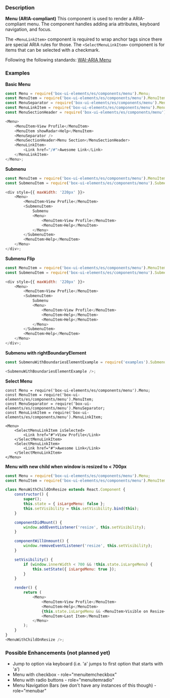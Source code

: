 ### Description

**Menu (ARIA-compliant)**
This component is used to render a ARIA-compliant menu.
The component handles adding aria attributes, keyboard navigation, and focus.

The `<MenuLinkItem>` component is required to wrap anchor tags since there are special ARIA rules for those.
The `<SelectMenuLinkItem>` component is for items that can be selected with a checkmark.

Following the following standards: [WAI-ARIA Menu](https://www.w3.org/TR/wai-aria-practices-1.1/#menu)

### Examples

**Basic Menu**

```js
const Menu = require('box-ui-elements/es/components/menu').Menu;
const MenuItem = require('box-ui-elements/es/components/menu').MenuItem;
const MenuSeparator = require('box-ui-elements/es/components/menu').MenuSeparator;
const MenuLinkItem = require('box-ui-elements/es/components/menu').MenuLinkItem;
const MenuSectionHeader = require('box-ui-elements/es/components/menu').MenuSectionHeader;

<Menu>
    <MenuItem>View Profile</MenuItem>
    <MenuItem showRadar>Help</MenuItem>
    <MenuSeparator />
    <MenuSectionHeader>Menu Section</MenuSectionHeader>
    <MenuLinkItem>
        <Link href="/#">Awesome Link</Link>
    </MenuLinkItem>
</Menu>;
```

**Submenu**

```js
const MenuItem = require('box-ui-elements/es/components/menu').MenuItem;
const SubmenuItem = require('box-ui-elements/es/components/menu').SubmenuItem;

<div style={{ maxWidth: '220px' }}>
    <Menu>
        <MenuItem>View Profile</MenuItem>
        <SubmenuItem>
            Submenu
            <Menu>
                <MenuItem>View Profile</MenuItem>
                <MenuItem>Help</MenuItem>
            </Menu>
        </SubmenuItem>
        <MenuItem>Help</MenuItem>
    </Menu>
</div>;
```

**Submenu Flip**

```js
const MenuItem = require('box-ui-elements/es/components/menu').MenuItem;
const SubmenuItem = require('box-ui-elements/es/components/menu').SubmenuItem;

<div style={{ maxWidth: '220px' }}>
    <Menu>
        <MenuItem>View Profile</MenuItem>
        <SubmenuItem>
            Submenu
            <Menu>
                <MenuItem>View Profile</MenuItem>
                <MenuItem>Help</MenuItem>
                <MenuItem>Help</MenuItem>
            </Menu>
        </SubmenuItem>
        <MenuItem>Help</MenuItem>
    </Menu>
</div>;
```

**Submenu with rightBoundaryElement**

```js
const SubmenuWithBoundariesElementExample = require('examples').SubmenuWithBoundariesElementExample;

<SubmenuWithBoundariesElementExample />;
```

**Select Menu**

```
const Menu = require('box-ui-elements/es/components/menu').Menu;
const MenuItem = require('box-ui-elements/es/components/menu').MenuItem;
const MenuSeparator = require('box-ui-elements/es/components/menu').MenuSeparator;
const MenuLinkItem = require('box-ui-elements/es/components/menu').MenuLinkItem;

<Menu>
    <SelectMenuLinkItem isSelected>
        <Link href="#">View Profile</Link>
    </SelectMenuLinkItem>
    <SelectMenuLinkItem>
        <Link href="#">Awesome Link</Link>
    </SelectMenuLinkItem>
</Menu>
```

**Menu with new child when window is resized to < 700px**

```js
const Menu = require('box-ui-elements/es/components/menu').Menu;
const MenuItem = require('box-ui-elements/es/components/menu').MenuItem;

class MenuWithChildOnResize extends React.Component {
    constructor() {
        super();
        this.state = { isLargeMenu: false };
        this.setVisibility = this.setVisibility.bind(this);
    }

    componentDidMount() {
        window.addEventListener('resize', this.setVisibility);
    }

    componentWillUnmount() {
        window.removeEventListener('resize', this.setVisibility);
    }

    setVisibility() {
        if (window.innerWidth < 700 && !this.state.isLargeMenu) {
            this.setState({ isLargeMenu: true });
        }
    }

    render() {
        return (
            <Menu>
                <MenuItem>View Profile</MenuItem>
                <MenuItem>Help</MenuItem>
                {this.state.isLargeMenu && <MenuItem>Visible on Resize</MenuItem>}
                <MenuItem>Last Item</MenuItem>
            </Menu>
        );
    }
}
<MenuWithChildOnResize />;
```

### Possible Enhancements (not planned yet)

-   Jump to option via keyboard (i.e. 'a' jumps to first option that starts with 'a')
-   Menu with checkbox - role="menuitemcheckbox"
-   Menu with radio buttons - role="menuitemradio"
-   Menu Navigation Bars (we don't have any instances of this though) - role="menubar"
